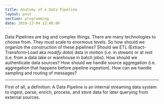 ```yaml
---
title: Anatomy of a Data Pipeline
layout: post
section: programming
date: 2019-12-04 12:00:00
---
```


Data Pipelines are big and complex things. There are many technologies to choose from. They must scale to enormous levels. So how should we organize the construction of these pipelines? Should we ETL (Extract-Transform-Load aka _modify data_) data in motion (i.e. in stream) or at rest (i.e. from a data lake or warehouse in batch jobs). How should we authenticate data sources? How should we handle source aggregation (i.e. aggregation that happens before pipeline ingestion). How can we handle sampling and routing of messages?

---

First of all, a definition: A Data Pipeline is an internal streaming data system to ingest, parse, enrich, process, and store data for later querying from external sources.